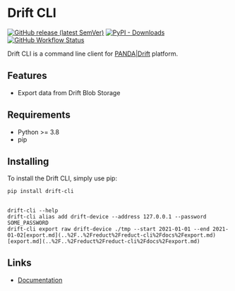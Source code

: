 # Drift CLI

[![GitHub release (latest SemVer)](https://img.shields.io/github/v/release/panda-official/DriftCLI)](https://pypi.org/project/drift-cli)
[![PyPI - Downloads](https://img.shields.io/pypi/dm/drift-cli)](https://pypi.org/project/drift-cli)
[![GitHub Workflow Status](https://img.shields.io/github/actions/workflow/status/panda-oficcial/DriftCLI/ci.yml?branch=main)](https://github.com/panda-official/DriftCLI/actions)

Drift CLI is a command line client for [PANDA|Drift](https://driftpythonclient.readthedocs.io/en/latest/docs/panda_drift/) platform.

## Features

* Export data from Drift Blob Storage

## Requirements

* Python >= 3.8
* pip

## Installing

To install the Drift CLI, simply use pip:

```
pip install drift-cli
```
##

```
drift-cli --help
drift-cli alias add drift-device --address 127.0.0.1 --password SOME_PASSWORD
drift-cli export raw drift-device ./tmp --start 2021-01-01 --end 2021-01-02[export.md](..%2F..%2Freduct%2Freduct-cli%2Fdocs%2Fexport.md)[export.md](..%2F..%2Freduct%2Freduct-cli%2Fdocs%2Fexport.md)
```
## Links

* [Documentation](https://driftcli.readthedocs.io/en/latest/)
